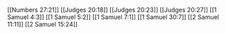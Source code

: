 [[Numbers 27:21]]
[[Judges 20:18]]
[[Judges 20:23]]
[[Judges 20:27]]
[[1 Samuel 4:3]]
[[1 Samuel 5:2]]
[[1 Samuel 7:1]]
[[1 Samuel 30:7]]
[[2 Samuel 11:11]]
[[2 Samuel 15:24]]
